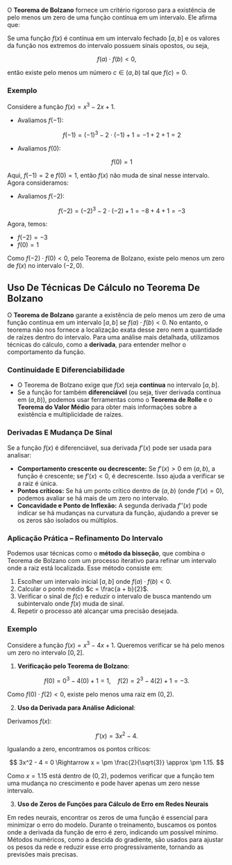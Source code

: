 O **Teorema de Bolzano** fornece um critério rigoroso para a existência de pelo menos um zero de uma função contínua em um intervalo. Ele afirma que:

Se uma função $f(x)$ é contínua em um intervalo fechado $[a, b]$ e os valores da função nos extremos do intervalo possuem sinais opostos, ou seja,

$$
 f(a) \cdot f(b) < 0, 
$$

então existe pelo menos um número $c \in (a, b)$ tal que $f(c) = 0$.

### Exemplo

Considere a função $f(x) = x^3 - 2x + 1$.

- Avaliamos $f(-1)$:

  $$ f(-1) = (-1)^3 - 2 \cdot (-1) + 1 = -1 + 2 + 1 = 2 $$

- Avaliamos $f(0)$:

  $$ f(0) = 1 $$

Aqui, $f(-1) = 2$ e $f(0) = 1$, então $f(x)$ não muda de sinal nesse intervalo. Agora consideramos:

- Avaliamos $f(-2)$:

  $$ f(-2) = (-2)^3 - 2 \cdot (-2) + 1 = -8 + 4 + 1 = -3 $$

Agora, temos:

- $f(-2) = -3$
- $f(0) = 1$

Como $f(-2) \cdot f(0) < 0$, pelo Teorema de Bolzano, existe pelo menos um zero de $f(x)$ no intervalo $(-2, 0)$.

## Uso De Técnicas De Cálculo no Teorema De Bolzano

O **Teorema de Bolzano** garante a existência de pelo menos um zero de uma função contínua em um intervalo $[a, b]$ se $f(a) \cdot f(b) < 0$. No entanto, o teorema não nos fornece a localização exata desse zero nem a quantidade de raízes dentro do intervalo. Para uma análise mais detalhada, utilizamos técnicas do cálculo, como a **derivada**, para entender melhor o comportamento da função.

### Continuidade E Diferenciabilidade

- O Teorema de Bolzano exige que $f(x)$ seja **contínua** no intervalo $[a, b]$.
- Se a função for também **diferenciável** (ou seja, tiver derivada contínua em $(a, b)$), podemos usar ferramentas como o **Teorema de Rolle** e o **Teorema do Valor Médio** para obter mais informações sobre a existência e multiplicidade de raízes.

### Derivadas E Mudança De Sinal

Se a função $f(x)$ é diferenciável, sua derivada $f’(x)$ pode ser usada para analisar:

- **Comportamento crescente ou decrescente:** Se $f’(x) > 0$ em $(a, b)$, a função é crescente; se $f’(x) < 0$, é decrescente. Isso ajuda a verificar se a raiz é única.
- **Pontos críticos:** Se há um ponto crítico dentro de $(a, b)$ (onde $f’(x) = 0$), podemos avaliar se há mais de um zero no intervalo.
- **Concavidade e Ponto de Inflexão:** A segunda derivada $f’’(x)$ pode indicar se há mudanças na curvatura da função, ajudando a prever se os zeros são isolados ou múltiplos.

### Aplicação Prática – Refinamento Do Intervalo

Podemos usar técnicas como o **método da bisseção**, que combina o Teorema de Bolzano com um processo iterativo para refinar um intervalo onde a raiz está localizada. Esse método consiste em:

1. Escolher um intervalo inicial $[a, b]$ onde $f(a) \cdot f(b) < 0$.
2. Calcular o ponto médio $c = \frac{a + b}{2}$.
3. Verificar o sinal de $f(c)$ e reduzir o intervalo de busca mantendo um subintervalo onde $f(x)$ muda de sinal.
4. Repetir o processo até alcançar uma precisão desejada.

### Exemplo

Considere a função $f(x) = x^3 - 4x + 1$. Queremos verificar se há pelo menos um zero no intervalo $[0,2]$.

1. **Verificação pelo Teorema de Bolzano**:

$$
 f(0) = 0^3 - 4(0) + 1 = 1, \quad f(2) = 2^3 - 4(2) + 1 = -3. 
$$

Como $f(0) \cdot f(2) < 0$, existe pelo menos uma raiz em $(0,2)$.

2. **Uso da Derivada para Análise Adicional**:

Derivamos $f(x)$:

$$
 f’(x) = 3x^2 - 4. 
$$

Igualando a zero, encontramos os pontos críticos:

$$
 3x^2 - 4 = 0 \Rightarrow x = \pm \frac{2}{\sqrt{3}} \approx \pm 1.15. 
$$

Como $x = 1.15$ está dentro de $(0,2)$, podemos verificar que a função tem uma mudança no crescimento e pode haver apenas um zero nesse intervalo.

3. **Uso de Zeros de Funções para Cálculo de Erro em Redes Neurais**

Em redes neurais, encontrar os zeros de uma função é essencial para minimizar o erro do modelo. Durante o treinamento, buscamos os pontos onde a derivada da função de erro é zero, indicando um possível mínimo. Métodos numéricos, como a descida do gradiente, são usados para ajustar os pesos da rede e reduzir esse erro progressivamente, tornando as previsões mais precisas.
